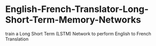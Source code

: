 # English-French-Translator-Long-Short-Term-Memory-Networks
train a Long Short Term (LSTM) Network to perform English to French Translation
